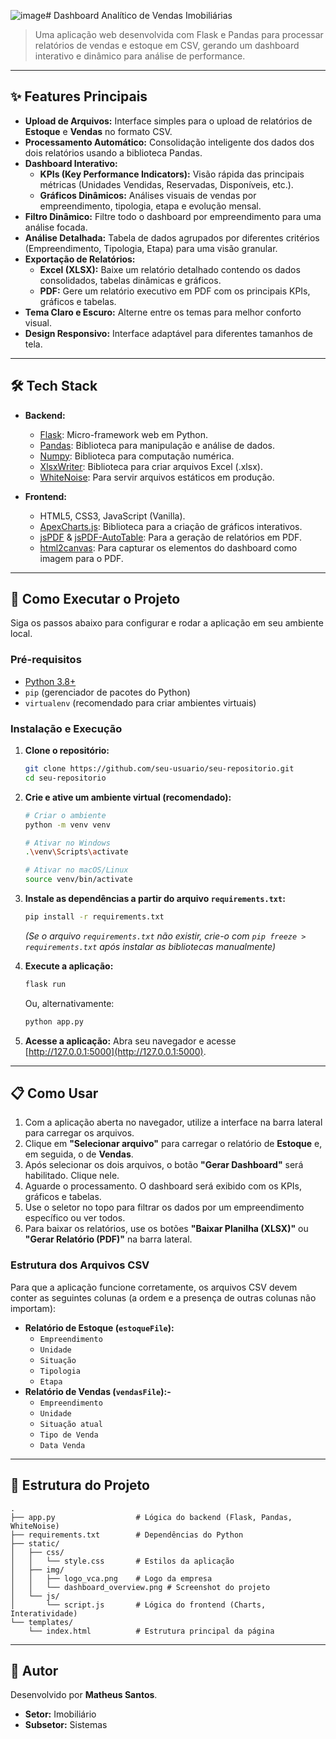 ![image](https://github.com/user-attachments/assets/ed7b4dfe-bcf5-432a-8a64-7c7321318f7e)# Dashboard Analítico de Vendas Imobiliárias

> Uma aplicação web desenvolvida com Flask e Pandas para processar relatórios de vendas e estoque em CSV, gerando um dashboard interativo e dinâmico para análise de performance.

---

## ✨ Features Principais

-   **Upload de Arquivos:** Interface simples para o upload de relatórios de **Estoque** e **Vendas** no formato CSV.
-   **Processamento Automático:** Consolidação inteligente dos dados dos dois relatórios usando a biblioteca Pandas.
-   **Dashboard Interativo:**
    -   **KPIs (Key Performance Indicators):** Visão rápida das principais métricas (Unidades Vendidas, Reservadas, Disponíveis, etc.).
    -   **Gráficos Dinâmicos:** Análises visuais de vendas por empreendimento, tipologia, etapa e evolução mensal.
-   **Filtro Dinâmico:** Filtre todo o dashboard por empreendimento para uma análise focada.
-   **Análise Detalhada:** Tabela de dados agrupados por diferentes critérios (Empreendimento, Tipologia, Etapa) para uma visão granular.
-   **Exportação de Relatórios:**
    -   **Excel (XLSX):** Baixe um relatório detalhado contendo os dados consolidados, tabelas dinâmicas e gráficos.
    -   **PDF:** Gere um relatório executivo em PDF com os principais KPIs, gráficos e tabelas.
-   **Tema Claro e Escuro:** Alterne entre os temas para melhor conforto visual.
-   **Design Responsivo:** Interface adaptável para diferentes tamanhos de tela.

---

## 🛠️ Tech Stack

-   **Backend:**
    -   [Flask](https://flask.palletsprojects.com/): Micro-framework web em Python.
    -   [Pandas](https://pandas.pydata.org/): Biblioteca para manipulação e análise de dados.
    -   [Numpy](https://numpy.org/): Biblioteca para computação numérica.
    -   [XlsxWriter](https://xlsxwriter.readthedocs.io/): Biblioteca para criar arquivos Excel (.xlsx).
    -   [WhiteNoise](http://whitenoise.evans.io/): Para servir arquivos estáticos em produção.

-   **Frontend:**
    -   HTML5, CSS3, JavaScript (Vanilla).
    -   [ApexCharts.js](https://apexcharts.com/): Biblioteca para a criação de gráficos interativos.
    -   [jsPDF](https://github.com/parallax/jsPDF) & [jsPDF-AutoTable](https://github.com/simonbengtsson/jsPDF-AutoTable): Para a geração de relatórios em PDF.
    -   [html2canvas](https://html2canvas.hertzen.com/): Para capturar os elementos do dashboard como imagem para o PDF.

---

## 🚀 Como Executar o Projeto

Siga os passos abaixo para configurar e rodar a aplicação em seu ambiente local.

### Pré-requisitos

-   [Python 3.8+](https://www.python.org/downloads/)
-   `pip` (gerenciador de pacotes do Python)
-   `virtualenv` (recomendado para criar ambientes virtuais)

### Instalação e Execução

1.  **Clone o repositório:**
    ```bash
    git clone https://github.com/seu-usuario/seu-repositorio.git
    cd seu-repositorio
    ```

2.  **Crie e ative um ambiente virtual (recomendado):**
    ```bash
    # Criar o ambiente
    python -m venv venv

    # Ativar no Windows
    .\venv\Scripts\activate

    # Ativar no macOS/Linux
    source venv/bin/activate
    ```

3.  **Instale as dependências a partir do arquivo `requirements.txt`:**
    ```bash
    pip install -r requirements.txt
    ```
    *(Se o arquivo `requirements.txt` não existir, crie-o com `pip freeze > requirements.txt` após instalar as bibliotecas manualmente)*

4.  **Execute a aplicação:**
    ```bash
    flask run
    ```
    Ou, alternativamente:
    ```bash
    python app.py
    ```

5.  **Acesse a aplicação:**
    Abra seu navegador e acesse [http://127.0.0.1:5000](http://127.0.0.1:5000).

---

## 📋 Como Usar

1.  Com a aplicação aberta no navegador, utilize a interface na barra lateral para carregar os arquivos.
2.  Clique em **"Selecionar arquivo"** para carregar o relatório de **Estoque** e, em seguida, o de **Vendas**.
3.  Após selecionar os dois arquivos, o botão **"Gerar Dashboard"** será habilitado. Clique nele.
4.  Aguarde o processamento. O dashboard será exibido com os KPIs, gráficos e tabelas.
5.  Use o seletor no topo para filtrar os dados por um empreendimento específico ou ver todos.
6.  Para baixar os relatórios, use os botões **"Baixar Planilha (XLSX)"** ou **"Gerar Relatório (PDF)"** na barra lateral.

### Estrutura dos Arquivos CSV

Para que a aplicação funcione corretamente, os arquivos CSV devem conter as seguintes colunas (a ordem e a presença de outras colunas não importam):

-   **Relatório de Estoque (`estoqueFile`):**
    -   `Empreendimento`
    -   `Unidade`
    -   `Situação`
    -   `Tipologia`
    -   `Etapa`
-   **Relatório de Vendas (`vendasFile`):-**
    -   `Empreendimento`
    -   `Unidade`
    -   `Situação atual`
    -   `Tipo de Venda`
    -   `Data Venda`

---

## 📂 Estrutura do Projeto

```
.
├── app.py                  # Lógica do backend (Flask, Pandas, WhiteNoise)
├── requirements.txt        # Dependências do Python
├── static/
│   ├── css/
│   │   └── style.css       # Estilos da aplicação
│   ├── img/
│   │   ├── logo_vca.png    # Logo da empresa
│   │   └── dashboard_overview.png # Screenshot do projeto
│   └── js/
│       └── script.js       # Lógica do frontend (Charts, Interatividade)
└── templates/
    └── index.html          # Estrutura principal da página
```

---

## 👤 Autor

Desenvolvido por **Matheus Santos**.

-   **Setor:** Imobiliário
-   **Subsetor:** Sistemas
